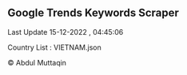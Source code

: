 

## Google Trends Keywords Scraper 
 
Last Update 15-12-2022 , 04:45:06

Country List :
VIETNAM.json



© Abdul Muttaqin 
